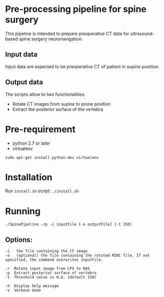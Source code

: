 # Pre-processing pipeline for spine surgery

This pipeline is intended to prepare preoperative CT data for ultrasound-based spine surgery neuronavigation. 

## Input data

Input data are expected to be preoperative CT of patient in supine position.

## Output data

The scripts allow to two functionalities:
- Rotate CT images from supine to prone position
- Extract the posterior surface of the vertebra

# Pre-requirement

- python 2.7 or later
- virtualenv

```sudo apt-get install python-dev virtualenv```

# Installation

Run `install.sh` script:
```./install.sh```

# Running

```./SpinePipeline -rp -i inputFile [-o outputFile] [-t 150]```

## Options:
	-i 	 the file containing the CT image
	-o 	 (optional) the file containing the rotated MINC file. If not specified, the command overwrites inputFile.

	-r 	Rotate input image from LPS to RAS
	-p 	Extract posterior surface of vertebra
	-t 	Threshold value in H.U. (default 150)

	-h 	Display help message
	-v 	Verbose mode

